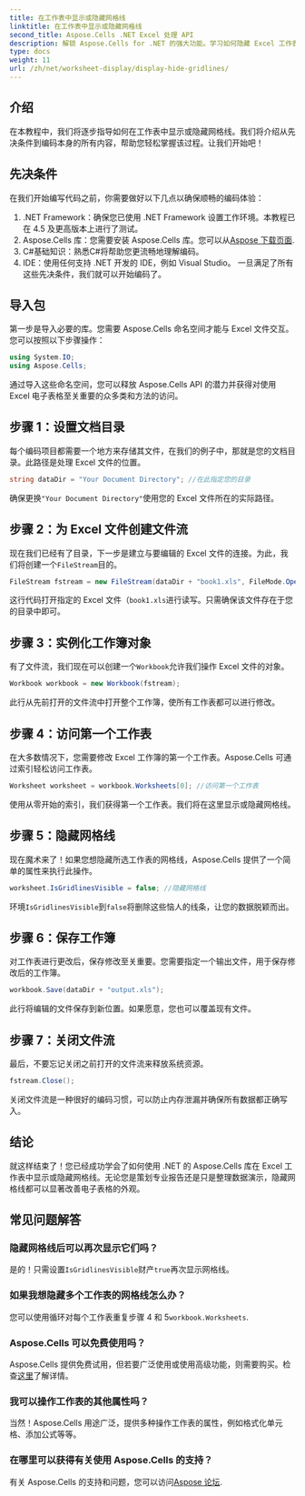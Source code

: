 ```yaml
---
title: 在工作表中显示或隐藏网格线
linktitle: 在工作表中显示或隐藏网格线
second_title: Aspose.Cells .NET Excel 处理 API
description: 解锁 Aspose.Cells for .NET 的强大功能。学习如何隐藏 Excel 工作表中的网格线，让您的数据更具视觉吸引力。
type: docs
weight: 11
url: /zh/net/worksheet-display/display-hide-gridlines/
---
```

## 介绍
在本教程中，我们将逐步指导如何在工作表中显示或隐藏网格线。我们将介绍从先决条件到编码本身的所有内容，帮助您轻松掌握该过程。让我们开始吧！
## 先决条件
在我们开始编写代码之前，你需要做好以下几点以确保顺畅的编码体验：
1. .NET Framework：确保您已使用 .NET Framework 设置工作环境。本教程已在 4.5 及更高版本上进行了测试。
2.  Aspose.Cells 库：您需要安装 Aspose.Cells 库。您可以从[Aspose 下载页面](https://releases.aspose.com/cells/net/).
3. C#基础知识：熟悉C#将帮助您更流畅地理解编码。
4. IDE：使用任何支持 .NET 开发的 IDE，例如 Visual Studio。
一旦满足了所有这些先决条件，我们就可以开始编码了。
## 导入包
第一步是导入必要的库。您需要 Aspose.Cells 命名空间才能与 Excel 文件交互。您可以按照以下步骤操作：
```csharp
using System.IO;
using Aspose.Cells;
```
通过导入这些命名空间，您可以释放 Aspose.Cells API 的潜力并获得对使用 Excel 电子表格至关重要的众多类和方法的访问。
## 步骤 1：设置文档目录
每个编码项目都需要一个地方来存储其文件，在我们的例子中，那就是您的文档目录。此路径是处理 Excel 文件的位置。
```csharp
string dataDir = "Your Document Directory"; //在此指定您的目录
```
确保更换`"Your Document Directory"`使用您的 Excel 文件所在的实际路径。
## 步骤 2：为 Excel 文件创建文件流
现在我们已经有了目录，下一步是建立与要编辑的 Excel 文件的连接。为此，我们将创建一个`FileStream`目的。
```csharp
FileStream fstream = new FileStream(dataDir + "book1.xls", FileMode.Open);
```
这行代码打开指定的 Excel 文件（`book1.xls`进行读写。只需确保该文件存在于您的目录中即可。
## 步骤 3：实例化工作簿对象
有了文件流，我们现在可以创建一个`Workbook`允许我们操作 Excel 文件的对象。
```csharp
Workbook workbook = new Workbook(fstream);
```
此行从先前打开的文件流中打开整个工作簿，使所有工作表都可以进行修改。
## 步骤 4：访问第一个工作表
在大多数情况下，您需要修改 Excel 工作簿的第一个工作表。Aspose.Cells 可通过索引轻松访问工作表。
```csharp
Worksheet worksheet = workbook.Worksheets[0]; //访问第一个工作表
```
使用从零开始的索引，我们获得第一个工作表。我们将在这里显示或隐藏网格线。
## 步骤 5：隐藏网格线
现在魔术来了！如果您想隐藏所选工作表的网格线，Aspose.Cells 提供了一个简单的属性来执行此操作。
```csharp
worksheet.IsGridlinesVisible = false; //隐藏网格线
```
环境`IsGridlinesVisible`到`false`将删除这些恼人的线条，让您的数据脱颖而出。
## 步骤 6：保存工作簿
对工作表进行更改后，保存修改至关重要。您需要指定一个输出文件，用于保存修改后的工作簿。
```csharp
workbook.Save(dataDir + "output.xls");
```
此行将编辑的文件保存到新位置。如果愿意，您也可以覆盖现有文件。
## 步骤 7：关闭文件流
最后，不要忘记关闭之前打开的文件流来释放系统资源。
```csharp
fstream.Close();
```
关闭文件流是一种很好的编码习惯，可以防止内存泄漏并确保所有数据都正确写入。
## 结论
就这样结束了！您已经成功学会了如何使用 .NET 的 Aspose.Cells 库在 Excel 工作表中显示或隐藏网格线。无论您是策划专业报告还是只是整理数据演示，隐藏网格线都可以显著改善电子表格的外观。 
## 常见问题解答
### 隐藏网格线后可以再次显示它们吗？
是的！只需设置`IsGridlinesVisible`财产`true`再次显示网格线。
### 如果我想隐藏多个工作表的网格线怎么办？
您可以使用循环对每个工作表重复步骤 4 和 5`workbook.Worksheets`.
### Aspose.Cells 可以免费使用吗？
Aspose.Cells 提供免费试用，但若要广泛使用或使用高级功能，则需要购买。检查[这里](https://purchase.aspose.com/buy)了解详情。
### 我可以操作工作表的其他属性吗？
当然！Aspose.Cells 用途广泛，提供多种操作工作表的属性，例如格式化单元格、添加公式等等。
### 在哪里可以获得有关使用 Aspose.Cells 的支持？
有关 Aspose.Cells 的支持和问题，您可以访问[Aspose 论坛](https://forum.aspose.com/c/cells/9).
